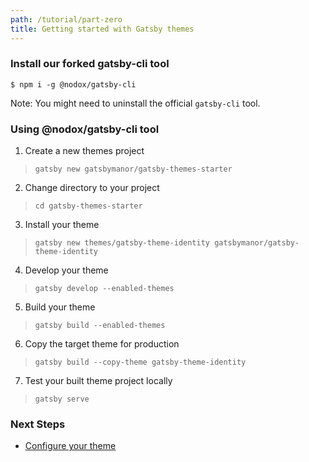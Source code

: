 ```yaml
---
path: /tutorial/part-zero
title: Getting started with Gatsby themes
---
```


### Install our forked gatsby-cli tool
`$ npm i -g @nodox/gatsby-cli`

Note: You might need to uninstall the official `gatsby-cli` tool.

### Using @nodox/gatsby-cli tool

1. Create a new themes project
  > `gatsby new gatsbymanor/gatsby-themes-starter`

2. Change directory to your project
  > `cd gatsby-themes-starter`

3. Install your theme
  > `gatsby new themes/gatsby-theme-identity gatsbymanor/gatsby-theme-identity`

4. Develop your theme
  > `gatsby develop --enabled-themes`

5. Build your theme
  > `gatsby build --enabled-themes`

6. Copy the target theme for production
  > `gatsby build --copy-theme gatsby-theme-identity`

7. Test your built theme project locally
  > `gatsby serve`

### Next Steps
* [Configure your theme](/tutorial/part-one)
